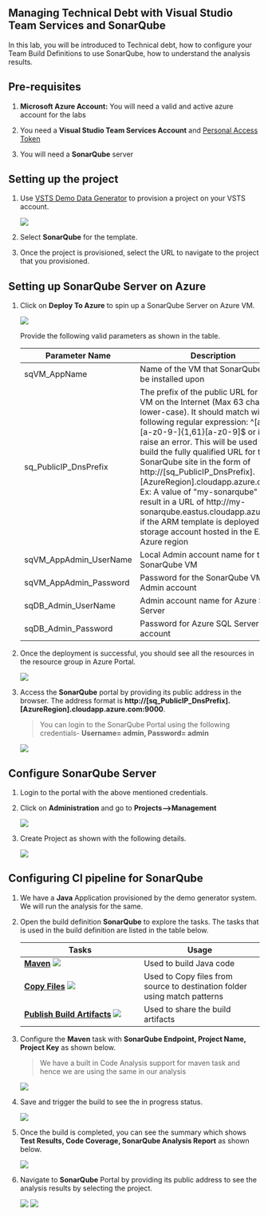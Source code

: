 ## Managing Technical Debt with Visual Studio Team Services and SonarQube 

In this lab, you will be introduced to Technical debt, how to configure your Team Build Definitions to use SonarQube, how to understand the analysis results.

## Pre-requisites

1. **Microsoft Azure Account:** You will need a valid and active azure account for the labs

2. You need a **Visual Studio Team Services Account** and <a href="http://bit.ly/2gBL4r4">Personal Access Token</a>

3. You will need a **SonarQube** server

## Setting up the project

1. Use <a href="https://vstsdemogenerator.azurewebsites.net" target="_blank">VSTS Demo Data Generator</a> to provision a project on your VSTS account.

   ![](images/vstsdemogen.png)

2. Select **SonarQube** for the template.

3. Once the project is provisioned, select the URL to navigate to the project that you provisioned.

## Setting up SonarQube Server on Azure

1. Click on **Deploy To Azure** to spin up a SonarQube Server on Azure VM.

   <a href="https://portal.azure.com/#create/Microsoft.Template/uri/https%3A%2F%2Fraw.githubusercontent.com%2Fhsachinraj%2FAzurelabs%2Fmaster%2Fsonarqube%2Ftemplates%2Fazuredeploy.json"><img src="http://azuredeploy.net/deploybutton.png"></a>

   Provide the following valid parameters as shown in the table.

   <table width="100%">
   <thead>
      <tr>
         <th width="50%"><b>Parameter Name</b></th>
         <th><b>Description</b></th>
         
      </tr>
   </thead>
   <tr>
      <td>sqVM_AppName</td>
      <td>Name of the VM that SonarQube will be installed upon</td>
      
   </tr>
   <tr>
      <td>sq_PublicIP_DnsPrefix</td>
      <td>The prefix of the public URL for the VM on the Internet (Max 63 chars, lower-case). It should match with the following regular expression: ^[a-z][a-z0-9-]{1,61}[a-z0-9]$ or it will raise an error. This will be used to build the fully qualified URL for the SonarQube site in the form of http://[sq_PublicIP_DnsPrefix].[AzureRegion].cloudapp.azure.com Ex: A value of "my-sonarqube" will result in a URL of http://my-sonarqube.eastus.cloudapp.azure.com if the ARM template is deployed into a storage account hosted in the EASTUS Azure region</td>
      
   </tr>
   <tr>
      <td>sqVM_AppAdmin_UserName</td>
      <td>Local Admin account name for the SonarQube VM</td>
      
   </tr>
   <tr>
      <td>sqVM_AppAdmin_Password</td>
      <td>Password for the SonarQube VM Local Admin account</td>
      
   </tr>
   <tr>
      <td>sqDB_Admin_UserName</td>
      <td>Admin account name for Azure SQL Server</td>
      
   </tr>
   <tr>
      <td>sqDB_Admin_Password</td>
      <td>Password for Azure SQL Server Admin account</td>
      
   </tr>
   
   </table>

2. Once the deployment is successful, you should see all the resources in the resource group in Azure Portal.

   <img src="images/azure_resources.png">

3. Access the **SonarQube** portal by providing its public address in the browser. The address format is **http://[sq_PublicIP_DnsPrefix].[AzureRegion].cloudapp.azure.com:9000**.

   >You can login to the SonarQube Portal using the following credentials- **Username= admin, Password= admin**

   <img src="images/sonarqube_portal.png">


## Configure SonarQube Server

1. Login to the portal with the above mentioned credentials.

2. Click on **Administration** and go to **Projects-->Management**

   <img src="images/sonar_admin.png">

3. Create Project as shown with the following details.

   <img src="images/project_creation.png">


## Configuring CI pipeline for SonarQube

1. We have a **Java** Application provisioned by the demo generator system. We will run the analysis for the same.

2. Open the build definition **SonarQube** to explore the tasks. The tasks that is used in the build definition are listed in the table below.

   <table width="100%">
   <thead>
      <tr>
         <th width="50%"><b>Tasks</b></th>
         <th><b>Usage</b></th>
      </tr>
   </thead>
   <tr>
      <td><a href="http://bit.ly/2lvftfo"><b>Maven</b></a> <img src="images/maven.png"></td>
      <td>Used to build Java code</td>
   </tr>
   <tr>
      <td><a href="http://bit.ly/2grMxTQ"><b>Copy Files</b></a> <img src="images/copy-files.png"> </td>
      <td>Used to Copy files from source to destination folder using match patterns </td>
   </tr>
   <tr>
      <td><a href="http://bit.ly/2yBgXde"><b>Publish Build Artifacts</b></a> <img src="images/publish-build-artifacts.png"> </td>
      <td> Used to share the build artifacts </td>
   </tr>
   </table>

3. Configure the **Maven** task with **SonarQube Endpoint, Project Name, Project Key** as shown below.

   >We have a built in Code Analysis support for maven task and hence we are using the same in our analysis

   <img src="images/build_configure.png">

3. Save and trigger the build to see the in progress status.

   <img src="images/build_in_progress.png">

4. Once the build is completed, you can see the summary which shows **Test Results, Code Coverage, SonarQube Analysis Report** as shown below.

   <img src="images/build_summary.png">

5. Navigate to **SonarQube** Portal by providing its public address to see the analysis results by selecting the project.

   <img src="images/analysis_report.png">

   <img src="images/analysis_2.png">



   

